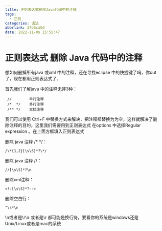 ```yaml
---
title: 正则表达式删除Java代码中的注释
tags:
  - 正则
categories: 语法
abbrlink: 37b6ca0d
date: 2022-11-09 15:55:47
---
```


# 正则表达式 删除 Java 代码中的注释

想如何删掉所有java 或xml 中的注释，还在寻找eclipse 中的快捷键了吗，你out了，现在都用正则表达式了、

首先我们了解java 中的注释无非3种：

```
 //        单行注释    
 /*  */    多行注释
 /** */    文档注释
```

我们可以使用 Ctrl+F 中替换方式来解决，把注释都替换为为空，这样就解决了删除注释的目的。这里我们需要用到正则表达式 在options 中选择Regular expression 。在上面方框填入正则表达式

删除 java 注释 /* */：

```
/\*{1,2}[\s\S]*?\*/
```

删除 java 注释 //：

```
//[\s\S]*?\n
```

删除xml注释：

```repl
<!-[\s\S]*?-->
```

删除空白行：

```
^\s*\n
```

\n或者是\r\n 或者是\r 都可能是换行符，要看你的系统是windows还是Unix/Linux或者是mac的系统

